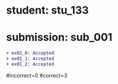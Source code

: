 # student: stu_133
# submission: sub_001

```diff
+ ex01_0: Accepted
+ ex01_1: Accepted
+ ex01_2: Accepted
```
#incorrect=0
#correct=3
